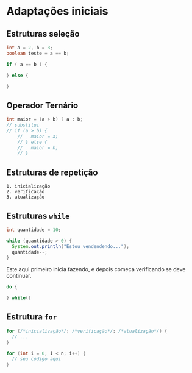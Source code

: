 # Adaptações iniciais

## Estruturas seleção

```java
int a = 2, b = 3;
boolean teste = a == b;

if ( a == b ) {

} else {

}
```

## Operador Ternário

```java
int maior = (a > b) ? a : b;
// substitui
// if (a > b) {
    //   maior = a;
    // } else {
    //   maior = b;
    // }  
```

## Estruturas de repetição

```
1. inicialização
2. verificação
3. atualização
```

## Estruturas `while`

```java
int quantidade = 10;

while (quantidade > 0) {
  System.out.println("Estou vendendendo...");
  quantidade--;
}
```

Este aqui primeiro inicia fazendo, e depois começa verificando se deve continuar.

```java
do {

} while()
```

## Estrutura `for`


```java
for (/*inicialização*/; /*verificação*/; /*atualização*/) {
  // ...
}
```

```java
for (int i = 0; i < n; i++) {
  // seu código aqui
}
```